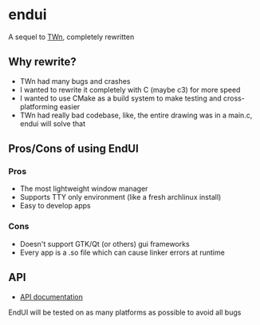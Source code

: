 # endui
A sequel to [TWn](https://github.com/aceinetx/twn), completely rewritten
## Why rewrite?
- TWn had many bugs and crashes
- I wanted to rewrite it completely with C (maybe c3) for more speed
- I wanted to use CMake as a build system to make testing and cross-platforming easier
- TWn had really bad codebase, like, the entire drawing was in a main.c, endui will solve that
## Pros/Cons of using EndUI
### Pros
- The most lightweight window manager
- Supports TTY only environment (like a fresh archlinux install)
- Easy to develop apps
### Cons
- Doesn't support GTK/Qt (or others) gui frameworks
- Every app is a .so file which can cause linker errors at runtime
## API
- [API documentation](APIDOCS.md)

EndUI will be tested on as many platforms as possible to avoid all bugs
